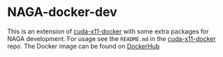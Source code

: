 # NAGA-docker-dev
This is an extension of [cuda-x11-docker](https://github.com/cuGAL/cuda-x11-docker) with some extra packages for NAGA development. For usage see the `README.md` in the [cuda-x11-docker](https://github.com/cuGAL/cuda-x11-docker) repo. The Docker image can be found on [DockerHub](https://hub.docker.com/repository/docker/jackm97/cugal-docker-dev)
